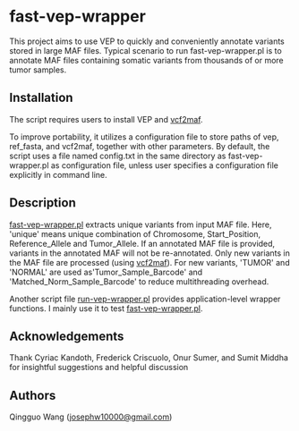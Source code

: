 fast-vep-wrapper
================

This project aims to use VEP to quickly and conveniently annotate variants stored in large MAF files. Typical scenario to run fast-vep-wrapper.pl is to annotate MAF files containing somatic variants from thousands of or more tumor samples. 

Installation
------------

The script requires users to install VEP and [vcf2maf](https://github.com/ckandoth/vcf2maf).

To improve portability, it utilizes a configuration file to store paths of vep, ref_fasta, and vcf2maf, together with other parameters. By default, the script uses a file named config.txt in the same directory as fast-vep-wrapper.pl as configuration file, unless user specifies a configuration file explicitly in command line.  

Description
-----------

[fast-vep-wrapper.pl]() extracts unique variants from input MAF file. Here, 'unique' means unique combination of Chromosome, Start_Position, Reference_Allele and Tumor_Allele. If an annotated MAF file is provided, variants in the annotated MAF will not be re-annotated. Only new variants in the MAF file are processed (using [vcf2maf](https://github.com/ckandoth/vcf2maf)). For new variants, 'TUMOR' and 'NORMAL' are used as'Tumor_Sample_Barcode' and 'Matched_Norm_Sample_Barcode' to reduce multithreading overhead.


Another script file [run-vep-wrapper.pl]() provides application-level wrapper functions. I mainly use it to test [fast-vep-wrapper.pl](). 

Acknowledgements
----------------

Thank Cyriac Kandoth, Frederick Criscuolo, Onur Sumer, and Sumit Middha for insightful suggestions and helpful discussion

Authors
-------

Qingguo Wang (josephw10000@gmail.com)

